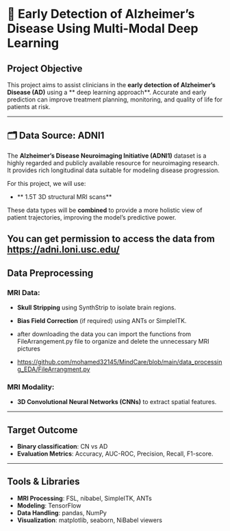 
# 🧠 Early Detection of Alzheimer’s Disease Using Multi-Modal Deep Learning

##  Project Objective

This project aims to assist clinicians in the **early detection of Alzheimer’s Disease (AD)** using a ** deep learning approach**. Accurate and early prediction can improve treatment planning, monitoring, and quality of life for patients at risk.

---

## 🗂 Data Source: ADNI1

The **Alzheimer’s Disease Neuroimaging Initiative (ADNI1)** dataset is a highly regarded and publicly available resource for neuroimaging research. It provides rich longitudinal data suitable for modeling disease progression.

For this project, we will use:

* ** 1.5T 3D structural MRI scans**

These data types will be **combined** to provide a more holistic view of patient trajectories, improving the model’s predictive power.

You can get permission to access the data from https://adni.loni.usc.edu/
---

##  Data Preprocessing

###  MRI Data:

* **Skull Stripping** using SynthStrip to isolate brain regions.
* **Bias Field Correction** (if required) using ANTs or SimpleITK.

* after downloading the data you can import the functions from FileArrangement.py file to organize and delete the unnecessary MRI pictures
* https://github.com/mohamed32145/MindCare/blob/main/data_processing_EDA/FileArrangment.py


###  MRI Modality:

* **3D Convolutional Neural Networks (CNNs)** to extract spatial features.

---

##  Target Outcome

* **Binary classification**:  CN vs AD 
* **Evaluation Metrics**: Accuracy, AUC-ROC, Precision, Recall, F1-score.

---

##  Tools & Libraries

* **MRI Processing**: FSL, nibabel, SimpleITK, ANTs
* **Modeling**:  TensorFlow
* **Data Handling**: pandas, NumPy
* **Visualization**: matplotlib, seaborn, NiBabel viewers


